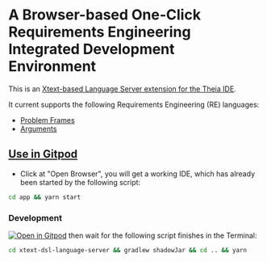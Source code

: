# A Browser-based One-Click Requirements Engineering Integrated Development Environment

This is an [Xtext-based Language Server extension for the Theia IDE](https://github.com/theia-ide/theia-xtext).

It current supports the following Requirements Engineering (RE) languages:

* [Problem Frames](example-workspace/problem)
* [Arguments](example-workspace/argument)


## [Use in Gitpod](https://gitpod.io#snapshot/96178943-ced5-4aa9-ad96-dee0131c8772)
* Click at "Open Browser", you will get a working IDE, which has already been started by the following script:
```bash
cd app && yarn start
```

### Development
[![Open in Gitpod](https://gitpod.io/button/open-in-gitpod.svg)](https://gitpod.io/#https://github.com/yijunyu/demo-RE)
then wait for the following script finishes in the Terminal:
```bash
cd xtext-dsl-language-server && gradlew shadowJar && cd .. && yarn
```

